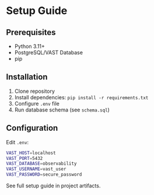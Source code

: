 # Setup Guide

## Prerequisites

- Python 3.11+
- PostgreSQL/VAST Database
- pip

## Installation

1. Clone repository
2. Install dependencies: `pip install -r requirements.txt`
3. Configure `.env` file
4. Run database schema (see `schema.sql`)

## Configuration

Edit `.env`:

```bash
VAST_HOST=localhost
VAST_PORT=5432
VAST_DATABASE=observability
VAST_USERNAME=vast_user
VAST_PASSWORD=secure_password
```

See full setup guide in project artifacts.
